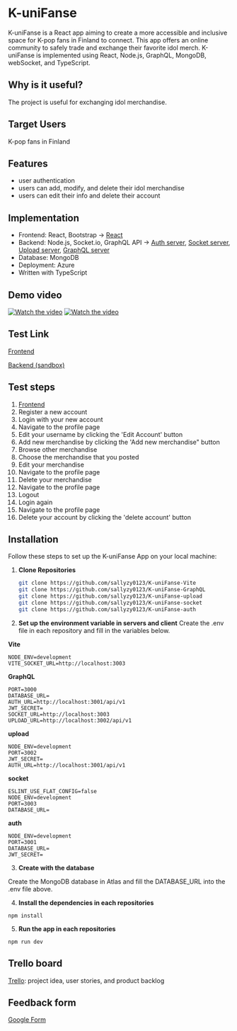 
# K-uniFanse

K-uniFanse is a React app aiming to create a more accessible and inclusive space for K-pop fans in Finland to connect. This app offers an online community to safely trade and exchange their favorite idol merch.
K-uniFanse is implemented using React, Node.js, GraphQL, MongoDB, webSocket, and TypeScript.

## Why is it useful?
The project is useful for exchanging idol merchandise.

## Target Users
K-pop fans in Finland

## Features
- user authentication
- users can add, modify, and delete their idol merchandise
- users can edit their info and delete their account

## Implementation
- Frontend: React, Bootstrap -> [React](https://github.com/sallyzy0123/K-uniFanse-Vite)
- Backend: Node.js, Socket.io, GraphQL API -> [Auth server](https://github.com/sallyzy0123/K-uniFanse-auth), [Socket server](https://github.com/sallyzy0123/K-uniFanse-socket), [Upload server](https://github.com/sallyzy0123/K-uniFanse-upload), [GraphQL server](https://github.com/sallyzy0123/K-uniFanse-GraphQL)
- Database: MongoDB
- Deployment: Azure
- Written with TypeScript


## Demo video
[![Watch the video](https://img.youtube.com/vi/cCELiXopt0U/hqdefault.jpg)](https://www.youtube.com/watch?v=cCELiXopt0U)
[![Watch the video](https://img.youtube.com/vi/uX1UhON1-CY/hqdefault.jpg)](https://www.youtube.com/watch?v=uX1UhON1-CY)

## Test Link
[Frontend](https://sallyzy0123.github.io/K-uniFanse-Vite/)

[Backend (sandbox)](https://yingzh-kunifanse-graphql.azurewebsites.net/graphql)

## Test steps
1. [Frontend](https://sallyzy0123.github.io/K-uniFanse-Vite/)
1. Register a new account
1. Login with your new account
1. Navigate to the profile page
1. Edit your username by clicking the 'Edit Account' button
1. Add new merchandise by clicking the 'Add new merchandise" button
1. Browse other merchandise
1. Choose the merchandise that you posted
1. Edit your merchandise
1. Navigate to the profile page
1. Delete your merchandise
1. Navigate to the profile page
1. Logout
1. Login again
1. Navigate to the profile page
1. Delete your account by clicking the 'delete account' button

## Installation
Follow these steps to set up the K-uniFanse App on your local machine:
1. **Clone Repositories**

   ```bash
   git clone https://github.com/sallyzy0123/K-uniFanse-Vite
   git clone https://github.com/sallyzy0123/K-uniFanse-GraphQL
   git clone https://github.com/sallyzy0123/K-uniFanse-upload
   git clone https://github.com/sallyzy0123/K-uniFanse-socket
   git clone https://github.com/sallyzy0123/K-uniFanse-auth

2. **Set up the environment variable in servers and client**
Create the .env file in each repository and fill in the variables below.

**Vite**
```
NODE_ENV=development
VITE_SOCKET_URL=http://localhost:3003
```
**GraphQL**
```
PORT=3000
DATABASE_URL=
AUTH_URL=http://localhost:3001/api/v1
JWT_SECRET=
SOCKET_URL=http://localhost:3003
UPLOAD_URL=http://localhost:3002/api/v1
```
**upload**
```
NODE_ENV=development
PORT=3002
JWT_SECRET=
AUTH_URL=http://localhost:3001/api/v1
```
**socket**
```
ESLINT_USE_FLAT_CONFIG=false
NODE_ENV=development
PORT=3003
DATABASE_URL=
```
**auth**
```
NODE_ENV=development
PORT=3001
DATABASE_URL=
JWT_SECRET=
```
3. **Create with the database**

Create the MongoDB database in Atlas and fill the DATABASE_URL into the .env file above.

4. **Install the dependencies in each repositories**
```
npm install
```
5. **Run the app in each repositories**
```
npm run dev
```


## Trello board
[Trello](https://trello.com/b/xT6cAZoI/k-unifanse): project idea, user stories, and product backlog

## Feedback form

[Google Form](https://docs.google.com/forms/d/e/1FAIpQLSfQ5OjEnifVNt04u0_sLRPvsaiVoPiP1Hggkxv9MqeuX-uXcw/viewform?usp=sf_link)

